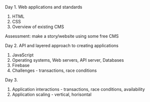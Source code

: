 Day 1. Web applications and standards

1. HTML
2. CSS
3. Overview of existing CMS

Assessment: make a story/website using some free CMS


Day 2. API and layered approach to creating applications

1. JavaScript
2. Operating systems, Web servers, API server, Databases
3. Firebase
4. Challenges - transactions, race conditions


Day 3.

1. Application interactions - transactions, race conditions, availability
2. Application scaling - vertical, horisontal